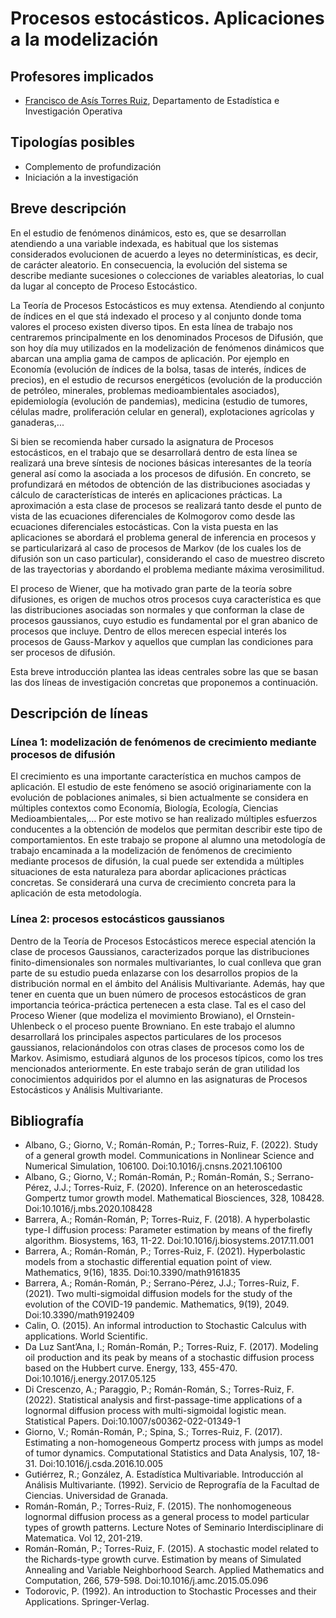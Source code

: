 # Procesos estocásticos. Aplicaciones a la modelización

## Profesores implicados

-  [Francisco de Asís Torres Ruiz](http://wpd.ugr.es/~fdeasis/wordpress/), Departamento de Estadística e Investigación Operativa

## Tipologías posibles

- Complemento de profundización
- Iniciación a la investigación

## Breve descripción

En el estudio de fenómenos dinámicos, esto es, que se desarrollan atendiendo a una variable indexada, es habitual que los sistemas considerados evolucionen de acuerdo a leyes no determinísticas, es decir, de carácter aleatorio.
En consecuencia, la evolución del sistema se describe mediante sucesiones o colecciones de variables aleatorias, lo cual
da lugar al concepto de Proceso Estocástico. 

La Teoría de Procesos Estocásticos es muy extensa. Atendiendo al conjunto de índices en el que stá indexado el proceso y
al conjunto donde toma valores el proceso existen diverso tipos. En esta línea de trabajo nos centraremos 
principalmente en los denominados Procesos de Difusión, que son hoy día muy utilizados en la modelización
de fenómenos dinámicos que abarcan una amplia gama de campos de aplicación. Por ejemplo en Economía (evolución de 
índices de la bolsa, tasas de interés, índices de precios), en el estudio de recursos energéticos (evolución
de la producción de petróleo, minerales, problemas medioambientales asociados), epidemiología (evolución de
pandemias), medicina (estudio de tumores, células madre, proliferación celular en general), 
explotaciones agrícolas y ganaderas,...

Si bien se recomienda haber cursado la asignatura de Procesos estocásticos, en el trabajo que se desarrollará dentro de esta línea 
se realizará una breve síntesis de nociones básicas interesantes de la teoría general así como la asociada 
a los procesos de difusión. En concreto, se profundizará en métodos de obtención de las distribuciones asociadas y 
cálculo de características de interés en aplicaciones prácticas. La aproximación a esta clase de procesos 
se realizará tanto desde el punto de vista de las ecuaciones diferenciales de Kolmogorov como desde las 
ecuaciones diferenciales estocásticas. Con la vista puesta en las aplicaciones se abordará el problema 
general de inferencia en procesos y se particularizará al caso de procesos de Markov (de los cuales los de difusión son
un caso particular), considerando el caso de muestreo discreto de las trayectorias y abordando el problema mediante máxima 
verosimilitud. 

El proceso de Wiener, que ha motivado gran parte de la teoría sobre difusiones, es origen de muchos otros
procesos cuya característica es que las distribuciones asociadas son normales y que conforman la clase de 
procesos gaussianos, cuyo estudio es fundamental por el gran abanico de procesos que incluye. Dentro de ellos
merecen especial interés los procesos de Gauss-Markov y aquellos que cumplan las condiciones para 
ser procesos de difusión. 

Esta breve introducción plantea las ideas centrales sobre las que se basan las dos líneas de investigación concretas que proponemos 
a continuación.


## Descripción de líneas

### Línea 1: modelización de fenómenos de crecimiento mediante procesos de difusión

El crecimiento es una importante característica en muchos campos de
aplicación. El estudio de este fenómeno se asoció originariamente con
la evolución de poblaciones animales, si bien actualmente  se considera
en múltiples contextos como Economía, Biología, Ecología, Ciencias
Medioambientales,… Por este motivo se han realizado múltiples
esfuerzos conducentes a la obtención de modelos que permitan describir
este tipo de comportamientos. En este trabajo se propone al alumno una
metodología de trabajo encaminada a la modelización de fenómenos de
crecimiento mediante procesos de difusión, la cual puede ser extendida
a múltiples situaciones de esta naturaleza para abordar aplicaciones
prácticas concretas. Se considerará una curva de crecimiento concreta
para la aplicación de esta metodología.

### Línea 2: procesos estocásticos gaussianos

Dentro de la Teoría de Procesos Estocásticos merece especial atención
la clase de procesos Gaussianos, caracterizados porque las
distribuciones finito-dimensionales son normales multivariantes, lo cual
conlleva que gran parte de su estudio pueda enlazarse con los
desarrollos propios de la distribución normal en el ámbito del
Análisis Multivariante. Además, hay que tener en cuenta que un buen
número de procesos estocásticos de gran importancia teórica-práctica
pertenecen a esta clase. Tal es el caso del Proceso Wiener (que modeliza
el movimiento Browiano), el Ornstein-Uhlenbeck o el proceso puente
Browniano. En este trabajo el alumno desarrollará los principales
aspectos particulares de los procesos gaussianos, relacionándolos con
otras clases de procesos como los de Markov. Asimismo, estudiará
algunos de los procesos típicos, como los tres mencionados
anteriormente. En este trabajo serán de gran utilidad los conocimientos
adquiridos por el alumno en las asignaturas de Procesos Estocásticos y
Análisis Multivariante.

## Bibliografía

- Albano, G.; Giorno, V.; Román-Román, P.; Torres-Ruiz, F. (2022). Study of a general growth model. Communications in Nonlinear Science and Numerical Simulation, 106100. Doi:10.1016/j.cnsns.2021.106100
- Albano, G.; Giorno, V.; Román-Román, P.; Román-Román, S.; Serrano-Pérez, J.J.; Torres-Ruiz, F. (2020). Inference on an heteroscedastic Gompertz tumor growth model. Mathematical Biosciences, 328, 108428. Doi:10.1016/j.mbs.2020.108428
- Barrera, A.; Román-Román, P; Torres-Ruiz, F. (2018). A hyperbolastic type-I diffusion process: Parameter estimation by means of the firefly algorithm. Biosystems, 163, 11-22. Doi:10.1016/j.biosystems.2017.11.001
- Barrera, A.; Román-Román, P.; Torres-Ruiz, F. (2021). Hyperbolastic models from a stochastic differential equation point of view. Mathematics, 9(16), 1835. Doi:10.3390/math9161835
- Barrera, A.; Román-Román, P.; Serrano-Pérez, J.J.; Torres-Ruiz, F. (2021). Two multi-sigmoidal diffusion models for the study of the evolution of the COVID-19 pandemic. Mathematics, 9(19), 2049. Doi:10.3390/math9192409
- Calin, O. (2015). An informal introduction to Stochastic Calculus with applications. World Scientific.
- Da Luz Sant’Ana, I.; Román-Román, P.; Torres-Ruiz, F. (2017). Modeling oil production and its peak by means of a stochastic diffusion process based on the Hubbert curve. Energy, 133, 455-470. Doi:10.1016/j.energy.2017.05.125
- Di Crescenzo, A.; Paraggio, P.; Román-Román, S.; Torres-Ruiz, F. (2022). Statistical analysis and first-passage-time applications of a lognormal diffusion process with multi-sigmoidal logistic mean. Statistical Papers. Doi:10.1007/s00362-022-01349-1
- Giorno, V.; Román-Román, P.; Spina, S.; Torres-Ruiz, F. (2017). Estimating a non-homogeneous Gompertz process with jumps as model of tumor dynamics. Computational Statistics and Data Analysis, 107, 18-31. Doi:10.1016/j.csda.2016.10.005
- Gutiérrez, R.; González, A. Estadística Multivariable. Introducción al Análisis Multivariante. (1992). Servicio de Reprografía de la Facultad de Ciencias. Universidad de Granada.
- Román-Román, P.; Torres-Ruiz, F. (2015). The nonhomogeneous lognormal diffusion process as a general process to model particular types of growth patterns. Lecture Notes of Seminario Interdisciplinare di Matematica. Vol 12, 201-219.     
- Román-Román, P.; Torres-Ruiz, F. (2015). A stochastic model related to the Richards-type growth curve. Estimation by means of Simulated Annealing and Variable Neighborhood Search. Applied Mathematics and Computation, 266, 579-598. Doi:10.1016/j.amc.2015.05.096
- Todorovic, P. (1992). An introduction to Stochastic Processes and their Applications. Springer-Verlag.

